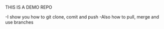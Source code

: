 THIS IS A DEMO REPO

-I show you how to git clone, comit and push
-Also how to pull, merge and use branches
